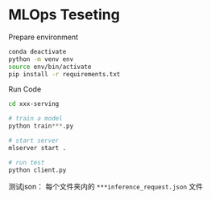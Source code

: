 # MLOps Teseting

Prepare environment
```bash
conda deactivate
python -m venv env
source env/bin/activate
pip install -r requirements.txt
```

Run Code
```bash
cd xxx-serving
```


```python
# train a model
python train***.py

# start server
mlserver start .

# run test
python client.py
```

测试json： 每个文件夹内的 `***inference_request.json` 文件

